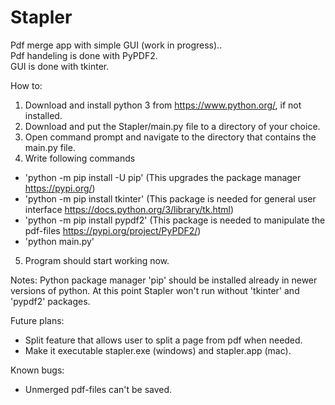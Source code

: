 # Stapler
Pdf merge app with simple GUI (work in progress).. <br/>
Pdf handeling is done with PyPDF2. <br/>
GUI is done with tkinter. <br/>

How to:
1. Download and install python 3 from https://www.python.org/, if not installed. <br/>
2. Download and put the Stapler/main.py file to a directory of your choice. <br/>
3. Open command prompt and navigate to the directory that contains the main.py file. <br/>
4. Write following commands <br/>
  - 'python -m pip install -U pip' (This upgrades the package manager https://pypi.org/) <br/>
  - 'python -m pip install tkinter' (This package is needed for general user interface https://docs.python.org/3/library/tk.html) <br/>
  - 'python -m pip install pypdf2' (This package is needed to manipulate the pdf-files https://pypi.org/project/PyPDF2/) <br/>
  - 'python main.py' <br/>
5. Program should start working now. <br/>

Notes:
Python package manager 'pip' should be installed already in newer versions of python.
At this point Stapler won't run without 'tkinter' and 'pypdf2' packages.

Future plans:
- Split feature that allows user to split a page from pdf when needed.
- Make it executable stapler.exe (windows) and stapler.app (mac).

Known bugs:
- Unmerged pdf-files can't be saved.
